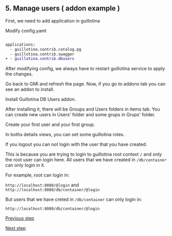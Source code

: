 ## 5. Manage users ( addon example )

First, we need to add application in guillotina

Modify config.yaml

```diff

applications:
  - guillotina.contrib.catalog.pg
  - guillotina.contrib.swagger
+ - guillotina.contrib.dbusers
```

After modifying config, we always have to restart guillotina service to apply the changes. 

Go back to GMI and refresh the page. Now, if you go to addons tab you can see an addon to install.

Install Guillotina DB Users addon. 

After installing it, there will be Groups and Users folders in items tab. You can create new users in Users' folder and some grups in Grups' folder. 

Create your first user and your first group.

In boths details views, you can set some guillotina roles.

If you logout you can not login with the user that you have created. 

This is because you are trying to login to guillotina root context `/` and only the root user can login here. All users that we have created in `/db/container` can only login in it. 

For example, root can login in:

`http://localhost:8080/@login` and `http://localhost:8080/db/container/@login`

But users that we have creted in `/db/container` can only login in:

`http://localhost:8080/db/container/@login`


[Previous step](step-4-our-firsts-objects.md)

[Next step](step-6-configure-main-app-login.md)
